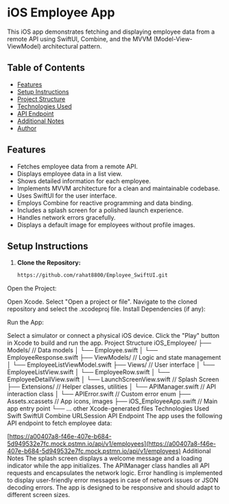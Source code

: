 # iOS Employee App

This iOS app demonstrates fetching and displaying employee data from a remote API using SwiftUI, Combine, and the MVVM (Model-View-ViewModel) architectural pattern.

## Table of Contents

- [Features](#features)
- [Setup Instructions](#setup-instructions)
- [Project Structure](#project-structure)
- [Technologies Used](#technologies-used)
- [API Endpoint](#api-endpoint)
- [Additional Notes](#additional-notes)
- [Author](#author)

## Features

- Fetches employee data from a remote API.
- Displays employee data in a list view.
- Shows detailed information for each employee.
- Implements MVVM architecture for a clean and maintainable codebase.
- Uses SwiftUI for the user interface.
- Employs Combine for reactive programming and data binding.
- Includes a splash screen for a polished launch experience.
- Handles network errors gracefully.
- Displays a default image for employees without profile images.

## Setup Instructions

1. **Clone the Repository:**
   ```bash
   https://github.com/rahat8800/Employee_SwiftUI.git
   
Open the Project:

Open Xcode.
Select "Open a project or file".
Navigate to the cloned repository and select the .xcodeproj file.
Install Dependencies (if any):


Run the App:

Select a simulator or connect a physical iOS device.
Click the "Play" button in Xcode to build and run the app.
Project Structure
iOS_Employee/
├── Models/          // Data models
│   └── Employee.swift
│   └── EmployeeResponse.swift
├── ViewModels/      // Logic and state management
│   └── EmployeeListViewModel.swift
├── Views/           // User interface
│   └── EmployeeListView.swift
│   └── EmployeeRow.swift
│   └── EmployeeDetailView.swift
│   └── LaunchScreenView.swift  // Splash Screen
├── Extensions/      // Helper classes, utilities
│   └── APIManager.swift    // API interaction class
│   └── APIError.swift      // Custom error enum
├── Assets.xcassets  // App icons, images
├── iOS_EmployeeApp.swift // Main app entry point
└── ... other Xcode-generated files
Technologies Used
Swift
SwiftUI
Combine
URLSession
API Endpoint
The app uses the following API endpoint to fetch employee data:

[https://a00407a8-f46e-407e-b684-5d949532e7fc.mock.pstmn.io/api/v1/employees](https://a00407a8-f46e-407e-b684-5d949532e7fc.mock.pstmn.io/api/v1/employees)
Additional Notes
The splash screen displays a welcome message and a loading indicator while the app initializes.
The APIManager class handles all API requests and encapsulates the network logic.
Error handling is implemented to display user-friendly error messages in case of network issues or JSON decoding errors.
The app is designed to be responsive and should adapt to different screen sizes.
